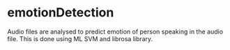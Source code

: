 # emotionDetection
Audio files are analysed to predict emotion of person speaking in the audio file. This is done using ML SVM and librosa library.
